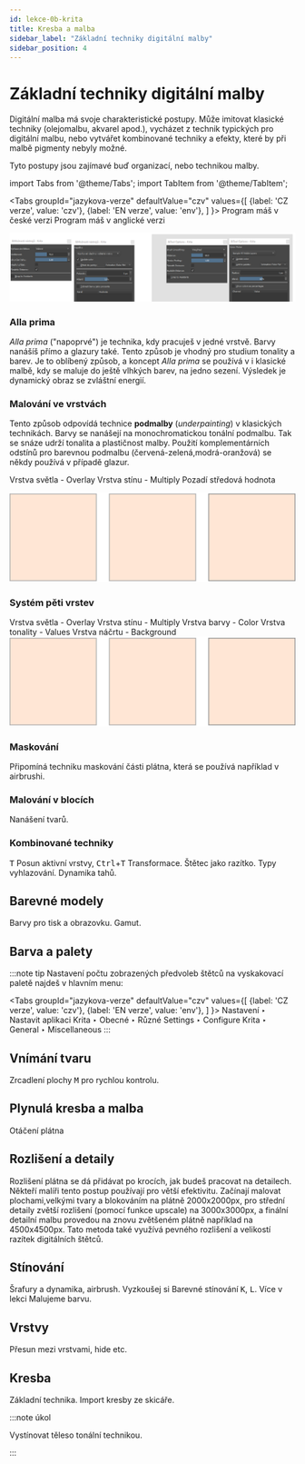 ```yaml
---
id: lekce-0b-krita
title: Kresba a malba
sidebar_label: "Základní techniky digitální malby"
sidebar_position: 4
---
```


# Základní techniky digitální malby
Digitální malba má svoje charakteristické postupy. Může imitovat klasické techniky (olejomalbu, akvarel apod.), vycházet z technik typických pro digitální malbu, nebo vytvářet kombinované techniky a efekty, které by při malbě pigmenty nebyly možné.

Tyto postupy jsou zajímavé buď organizací, nebo technikou malby.

import Tabs from '@theme/Tabs';
import TabItem from '@theme/TabItem';

<Tabs
  groupId="jazykova-verze"
  defaultValue="czv"
  values={[
    {label: 'CZ verze', value: 'czv'},
    {label: 'EN verze', value: 'env'},
  ]
}>
<TabItem value="czv">Program máš v české verzi</TabItem>
<TabItem value="env">Program máš v anglické verzi</TabItem>
</Tabs>


![image](./images/krita-tooloptions.png)

### Alla prima
*Alla prima* ("napoprvé") je technika, kdy pracuješ v jedné vrstvě. Barvy nanášíš přímo a glazury také. Tento způsob je vhodný pro studium tonality a barev. Je to oblíbený způsob, a koncept *Alla prima* se používá v i klasické malbě, kdy se maluje do ještě vlhkých barev, na jedno sezení. Výsledek je dynamický obraz se zvláštní energií.

### Malování ve vrstvách
Tento způsob odpovídá technice **podmalby** (*underpainting*) v klasických technikách. Barvy se nanášejí na monochromatickou tonální podmalbu. Tak se snáze udrží tonalita a plastičnost malby. Použití komplementárních odstínů pro barevnou podmalbu (červená-zelená,modrá-oranžová) se někdy používá v případě glazur.



Vrstva světla - Overlay
Vrstva stínu - Multiply
Pozadí středová hodnota

![image](../img/aka-moc.svg)


### Systém pěti vrstev
Vrstva světla - Overlay
Vrstva stínu - Multiply
Vrstva barvy - Color
Vrstva tonality - Values
Vrstva náčrtu - Background
![image](../img/aka-moc.svg)
### Maskování
Připomíná techniku maskování části plátna, která se používá například v airbrushi.

### Malování v blocích
Nanášení tvarů.

### Kombinované techniky
<kbd>T</kbd> Posun aktivní vrstvy, <kbd>Ctrl</kbd>+<kbd>T</kbd> Transformace.
Štětec jako razítko. Typy vyhlazování. Dynamika tahů.
## Barevné modely
Barvy pro tisk a obrazovku. Gamut.
## Barva a palety

:::note tip
Nastavení počtu zobrazených předvoleb štětců na vyskakovací paletě najdeš v hlavním menu:

 <Tabs
  groupId="jazykova-verze"
  defaultValue="czv"
  values={[
    {label: 'CZ verze', value: 'czv'},
    {label: 'EN verze', value: 'env'},
  ]
}>
<TabItem value="czv">Nastavení ‣ Nastavit aplikaci Krita ‣ Obecné ‣ Různé</TabItem>
<TabItem value="env">Settings ‣ Configure Krita ‣ General ‣ Miscellaneous</TabItem>
</Tabs>
:::

## Vnímání tvaru
Zrcadlení plochy <kbd>M</kbd> pro rychlou kontrolu.
## Plynulá kresba a malba
Otáčení plátna
## Rozlišení a detaily
Rozlišení plátna se dá přidávat po krocích, jak budeš pracovat na detailech. Někteří malíři tento postup používají pro větší efektivitu. Začínají malovat plochami,velkými tvary a blokováním na plátně 2000x2000px, pro střední detaily zvětší rozlišení (pomocí funkce upscale) na 3000x3000px, a finální detailní malbu provedou na znovu zvětšeném plátně například na 4500x4500px. Tato metoda také využívá pevného rozlišení a velikostí razítek digitálních štětců.

## Stínování
Šrafury a dynamika, airbrush. Vyzkoušej si Barevné stínování <kbd>K</kbd>, <kbd>L</kbd>. Více v lekci Malujeme barvu.
## Vrstvy
Přesun mezi vrstvami, hide etc.
## Kresba
Základní technika. Import kresby ze skicáře.

:::note úkol

Vystínovat těleso tonální technikou.

:::
